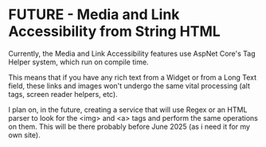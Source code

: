 # FUTURE - Media and Link Accessibility from String HTML

Currently, the Media and Link Accessibility features use AspNet Core's Tag Helper system, which run on compile time.

This means that if you have any rich text from a Widget or from a Long Text field, these links and images won't undergo the same vital processing (alt tags, screen reader helpers, etc).

I plan on, in the future, creating a service that will use Regex or an HTML parser to look for the \<img> and \<a> tags and perform the same operations on them.  This will be there probably before June 2025 (as i need it for my own site).